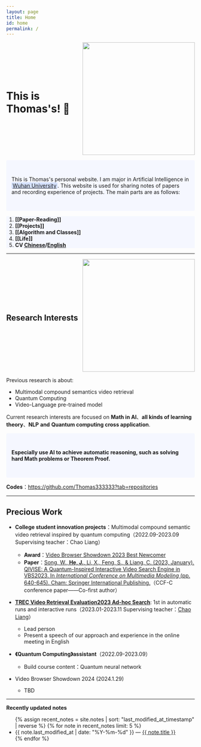 ```yaml
---
layout: page
title: Home
id: home
permalink: / 
---
```


<style>     .container {         display: flex;         align-items: center;  justify-content: space-between;   }          .container img {         width: 300px;         height: 200px;     } </style>  
<div class="container">         <h1>This is Thomas's! 🌱 </h1> <img src='https://cdn.jsdelivr.net/gh/Thomas333333/MyPostImage/Images/ZFC_8983.JPG' width="300" height="200"> </div>

<p style="padding: 3em 1em; background: #f5f7ff; border-radius: 4px;">
    This is Thomas's personal website. I am major in Artificial Intelligence in <a href="https://www.whu.edu.cn/" style="background: #d5e1ff; padding: 0 3px; border-radius: 3px;">Wuhan University</a>. This website is used for sharing notes of papers and recording experience of projects. The main parts are as follows:
    </p>
  <ol style="background: #f5f7ff;">
    <li style="background: #f5f7ff;"><strong>[[Paper-Reading]]</strong></li>
    <li style="background: #f5f7ff;"><strong>[[Projects]]</strong></li>
    <li style="background: #f5f7ff;"><strong>[[Algorithm and Classes]]</strong></li>
    <li style="background: #f5f7ff;"><strong>[[Life]]</strong></li>
      <li style="background: #f5f7ff;"><strong>CV <a href="https://docs.google.com/viewer?url=https://raw.githubusercontent.com/Thomas333333/my-own-website/master/_notes/CV-Chinese.pdf">Chinese</a>/<a href="https://docs.google.com/viewer?url=https://raw.githubusercontent.com/Thomas333333/my-own-website/master/_notes/CV-English.pdf">English</a></strong></li>
  </ol>


---



<style>     .container {         display: flex;         align-items: center;  justify-content: space-between;   }          .container img {         width: 300px;         height: 300px;     } </style>  
<div class="container">         <h2>Research Interests</h2> <img src='https://cdn.jsdelivr.net/gh/Thomas333333/MyPostImage/Images/research.jpg' width="300" height="300"> </div>



Previous research is about:

+ Multimodal compound semantics video retrieval
+ Quantum Computing
+ Video-Language pre-trained model

Current research interests are focused on **Math in AI**、**all kinds of learning theory**、**NLP** **and** **Quantum computing cross application**.

<p style="padding: 3em 1em; background: #f5f7ff; border-radius: 4px;"> 
    <strong>Especially use AI to achieve automatic reasoning, such as solving hard Math problems or Theorem Proof.</strong>
        </p>

**Codes**：<a href='https://github.com/Thomas333333?tab=repositories'>https://github.com/Thomas333333?tab=repositories </a>

---

## Precious Work

+ **College student innovation projects**：Multimodal compound semantic video retrieval inspired by quantum computing（2022.09-2023.09  Supervising teacher：Chao Liang）
  +  **Award**：[Video Browser Showdown 2023 Best Newcomer](https://videobrowsershowdown.org/hall-of-fame/) 
  + **Paper**：[Song, W., **He, J.**, Li, X., Feng, S., & Liang, C. (2023, January). QIVISE: A Quantum-Inspired Interactive Video Search Engine in VBS2023. In *International Conference on Multimedia Modeling* (pp. 640-645). Cham: Springer International Publishing.](https://link.springer.com/chapter/10.1007/978-3-031-27077-2_52)（CCF-C conference paper——Co-first author）
+ **[TREC Video Retrieval Evaluation2023 Ad-hoc Search](https://www-nlpir.nist.gov/projects/tvpubs/tv.pubs.23.org.html)**: 1st in automatic runs and interactive runs（2023.01-2023.11  Supervising teacher：[Chao Liang](https://cs.whu.edu.cn/info/1019/2832.htm)）
  + Lead person
  + Present a speech of our approach and experience in the online meeting in English

+ **《Quantum Computing》assistant**（2022.09-2023.09）
  + Build course content：Quantum neural network
+ Video Browser Showdown 2024  (2024.1.29)
  + TBD


---



<strong>Recently updated notes</strong>

<ul>
  {% assign recent_notes = site.notes | sort: "last_modified_at_timestamp" | reverse %}
  {% for note in recent_notes limit: 5 %}
    <li>
      {{ note.last_modified_at | date: "%Y-%m-%d" }} — <a class="internal-link" href="{{ note.url }}">{{ note.title }}</a>
    </li>
  {% endfor %}
</ul>

<style>
  .wrapper {
    max-width: 46em;
  }
</style>
